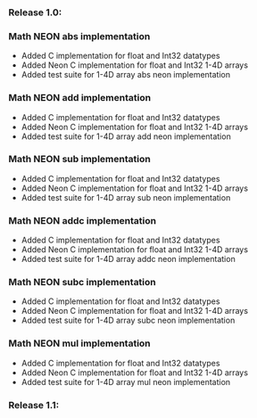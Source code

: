 ### Release 1.0:

### Math NEON abs implementation
* Added C implementation for float and Int32 datatypes
* Added Neon C implementation for float and Int32 1-4D arrays
* Added test suite for 1-4D array abs neon implementation 

### Math NEON add implementation
* Added C implementation for float and Int32 datatypes
* Added Neon C implementation for float and Int32 1-4D arrays
* Added test suite for 1-4D array add neon implementation

### Math NEON sub implementation
* Added C implementation for float and Int32 datatypes
* Added Neon C implementation for float and Int32 1-4D arrays
* Added test suite for 1-4D array sub neon implementation 

### Math NEON addc implementation
* Added C implementation for float and Int32 datatypes
* Added Neon C implementation for float and Int32 1-4D arrays
* Added test suite for 1-4D array addc neon implementation

### Math NEON subc implementation
* Added C implementation for float and Int32 datatypes
* Added Neon C implementation for float and Int32 1-4D arrays
* Added test suite for 1-4D array subc neon implementation

### Math NEON mul implementation
* Added C implementation for float and Int32 datatypes
* Added Neon C implementation for float and Int32 1-4D arrays
* Added test suite for 1-4D array mul neon implementation

### Release 1.1:
